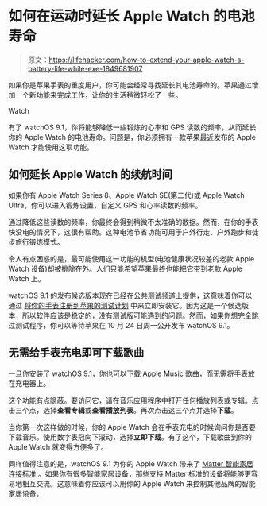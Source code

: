 # 如何在运动时延长 Apple Watch 的电池寿命

> 原文：<https://lifehacker.com/how-to-extend-your-apple-watch-s-battery-life-while-exe-1849681907>

如果你是苹果手表的重度用户，你可能会经常寻找延长其电池寿命的。苹果通过增加一个新功能来完成工作，让你的生活稍微轻松了一些。

Watch

有了 watchOS 9.1，你将能够降低一些锻炼的心率和 GPS 读数的频率，从而延长你的 Apple Watch 的电池寿命。问题是，你必须拥有一款苹果最近发布的 Apple Watch 才能使用这项功能。

## 如何延长 Apple Watch 的续航时间

如果你有 Apple Watch Series 8、Apple Watch SE(第二代)或 Apple Watch Ultra，你可以进入锻炼设置，自定义 GPS 和心率读数的频率。

通过降低这些读数的频率，你最终会得到稍微不太准确的数据。然而，在你的手表快没电的情况下，这很有帮助。这种电池节省功能可用于户外行走、户外跑步和徒步旅行锻炼模式。

令人有点困惑的是，最可能使用这一功能的机型(电池健康状况较差的老款 Apple Watch 设备)却被排除在外。人们只能希望苹果最终也能把它带到老款 Apple Watch 上。

watchOS 9.1 的发布候选版本现在已经在公共测试频道上提供，这意味着你可以通过 [将你的手表注册到苹果的测试计划](https://beta.apple.com/sp/betaprogram/) 中来立即安装它。因为这是一个候选版本，所以软件应该是稳定的，没有测试版可能遇到的问题。然而，如果你想完全跳过测试程序，你可以等待苹果在 10 月 24 日周一公开发布 watchOS 9.1。

## 无需给手表充电即可下载歌曲

一旦你安装了 watchOS 9.1，你也可以下载 Apple Music 歌曲，而无需将手表放在充电器上。

这个功能有点隐蔽。要访问它，请在音乐应用程序中打开任何播放列表或专辑。点击三个点，选择**查看专辑**或**查看播放列表**。再次点击这三个点并选择**下载**。

当你第一次这样做的时候，你的 Apple Watch 会在手表充电的时候询问你是否要下载音乐。使用数字表冠向下滚动，选择**立即下载**。有了这个，下载歌曲到你的 Apple Watch 就变得方便多了。

同样值得注意的是，watchOS 9.1 为你的 Apple Watch 带来了 [Matter 智能家居连接标准](https://www.theverge.com/2022/10/4/23386883/matter-smart-home-standard-apple-google-launch) 。如果你有很多智能家居设备，那些支持 Matter 标准的设备将能够更容易地相互交流。这意味着你应该可以用你的 Apple Watch 来控制其他品牌的智能家居设备。